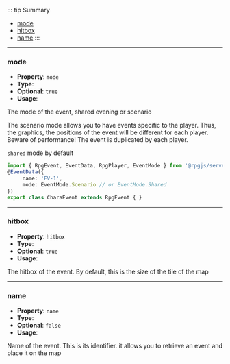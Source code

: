 ::: tip Summary
- [mode](#mode)
- [hitbox](#hitbox)
- [name](#name)
:::
---
### mode
- **Property**: `mode`
- **Type**: <Type type='string' />
- **Optional**: `true` 
- **Usage**:

 
The mode of the event, shared evening or scenario

The scenario mode allows you to have events specific to the player. Thus, the graphics, the positions of the event will be different for each player. Beware of performance! The event is duplicated by each player.

`shared` mode by default

```ts
import { RpgEvent, EventData, RpgPlayer, EventMode } from '@rpgjs/server'
@EventData({
     name: 'EV-1',
     mode: EventMode.Scenario // or EventMode.Shared
})
export class CharaEvent extends RpgEvent { }
```


---
### hitbox
- **Property**: `hitbox`
- **Type**: <Type type=' { width: number, height: number }' />
- **Optional**: `true` 
- **Usage**:

 
The hitbox of the event. By default, this is the size of the tile of the map


---
### name
- **Property**: `name`
- **Type**: <Type type='string' />
- **Optional**: `false` 
- **Usage**:

 
Name of the event. This is its identifier. it allows you to retrieve an event and place it on the map

